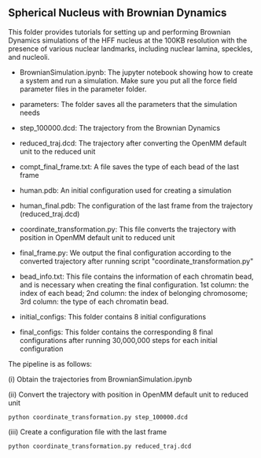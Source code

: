 ## Spherical Nucleus with Brownian Dynamics

This folder provides tutorials for setting up and performing Brownian Dynamics simulations of the HFF nucleus at the 100KB resolution with the presence of various nuclear landmarks, including nuclear lamina, speckles, and nucleoli.

- BrownianSimulation.ipynb: The jupyter notebook showing how to create a system and run a simulation. Make sure you put all the force field parameter files in the parameter folder.

- parameters: The folder saves all the parameters that the simulation needs

- step_100000.dcd: The trajectory from the Brownian Dynamics

- reduced_traj.dcd: The trajectory after converting the OpenMM default unit to the reduced unit

- compt_final_frame.txt: A file saves the type of each bead of the last frame

- human.pdb: An initial configuration used for creating a simulation

- human_final.pdb: The configuration of the last frame from the trajectory (reduced_traj.dcd)

- coordinate_transformation.py: This file converts the trajectory with position in OpenMM default unit to reduced unit 

- final_frame.py: We output the final configuration according to the converted trajectory after running script "coordinate_transformation.py"

- bead_info.txt: This file contains the information of each chromatin bead, and is necessary when creating the final configuration. 1st column: the index of each bead; 2nd column: the index of belonging chromosome; 3rd column: the type of each chromatin bead.

- initial_configs: This folder contains 8 initial configurations

- final_configs: This folder contains the corresponding 8 final configurations after running 30,000,000 steps for each initial configuration

The pipeline is as follows:

(i) Obtain the trajectories from BrownianSimulation.ipynb

(ii) Convert the trajectory with position in OpenMM default unit to reduced unit

```
python coordinate_transformation.py step_100000.dcd
```

(iii) Create a configuration file with the last frame

```
python coordinate_transformation.py reduced_traj.dcd
```
